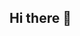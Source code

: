 ## Hi there 👋

<!--
**JordanMit870/JordanMit870** is a ✨ _special_ ✨ repository because its `README.md` (this file) appears on your GitHub profile.

Here are some ideas to get you started:

Hello! I'm a CS student and aspiring programmer eager to expand my horizons. My passion for computer science was sparked by my love of video games—mainly playing them—but I truly discovered my interest in coding during a week-long coding camp early in high school. I was fascinated by how a few lines of code could create something functional and enjoyed tackling coding challenges like puzzles. While it could sometimes be frustrating, the reward of solving a problem always made it worth it. Now, I'm working through school, steadily progressing toward graduation, and excited for what’s ahead.

- 🔭 I’m currently working on ...
- 🌱 I’m currently learning ...
- 👯 I’m looking to collaborate on ...
- 🤔 I’m looking for help with ...
- 💬 Ask me about ...
- 📫 How to reach me: ...
- 😄 Pronouns: ...
- ⚡ Fun fact: ...
-->
